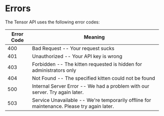 # Errors
The Tensor API uses the following error codes:


Error Code | Meaning
---------- | -------
400 | Bad Request -- Your request sucks
401 | Unauthorized -- Your API key is wrong
403 | Forbidden -- The kitten requested is hidden for administrators only
404 | Not Found -- The specified kitten could not be found
500 | Internal Server Error -- We had a problem with our server. Try again later.
503 | Service Unavailable -- We're temporarily offline for maintenance. Please try again later.
